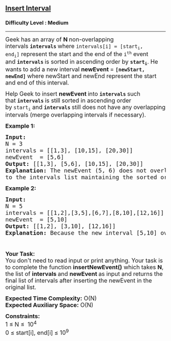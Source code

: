 <h2><a href="https://practice.geeksforgeeks.org/problems/insert-interval-1666733333/1?page=1&sortBy=accuracy">Insert Interval</a></h2><h3>Difficulty Level : Medium</h3><hr><div class="problems_problem_content__Xm_eO"><p><span style="font-size:18px">Geek has&nbsp;an array of <strong>N </strong>non-overlapping intervals&nbsp;<strong><code>intervals</code>&nbsp;</strong>where&nbsp;<code>intervals[i] = [start<sub>i</sub>, end<sub>i</sub>]</code>&nbsp;represent the start and the end of the&nbsp;<code>i<sup>th</sup></code>&nbsp;event and&nbsp;<strong><code>intervals</code>&nbsp;</strong>is sorted in ascending order by&nbsp;<strong><code>start<sub>i</sub></code></strong>. He wants to add a new interval <strong>newEvent </strong>=&nbsp;<strong><code>[newStart, newEnd]</code>&nbsp;</strong>where newStart and newEnd represent the start and end of this interval.</span></p>

<p><span style="font-size:18px">Help Geek to insert&nbsp;<strong>newEvent </strong>into&nbsp;<strong><code>intervals</code>&nbsp;</strong>such that&nbsp;<strong><code>intervals</code>&nbsp;</strong>is still sorted in ascending order by&nbsp;<code>start<sub>i</sub></code>&nbsp;and&nbsp;<strong><code>intervals</code>&nbsp;</strong>still does not have any overlapping intervals (merge overlapping intervals if necessary).</span></p>

<p><span style="font-size:18px"><strong>Example 1:</strong></span></p>

<pre><span style="font-size:18px"><strong>Input:
</strong>N = 3
intervals = [[1,3], [10,15], [20,30]]
newEvent  = [5,6]
<strong>Output: </strong>[[1,3], [5,6], [10,15], [20,30]]
<strong>Explanation: </strong>The newEvent (5, 6) does not overlap with any of the existing ranges, hence it is added </span>
<span style="font-size:18px">to the intervals list maintaining the sorted order of start times.</span>
</pre>

<p><span style="font-size:18px"><strong>Example 2:</strong></span></p>

<pre><span style="font-size:18px"><strong>Input:
</strong>N = 5
intervals = [[1,2],[3,5],[6,7],[8,10],[12,16]]
newEvent  = [5,10]
<strong>Output: </strong>[[1,2], [3,10], [12,16]]
<strong>Explanation: </strong>Because the new interval [5,10] overlaps with [3,5],[6,7],[8,10].</span></pre>

<p>&nbsp;</p>

<p><span style="font-size:18px"><strong>Your Task:</strong><br>
You don't need to read input or print anything. Your task is to complete the function <strong>insertNewEvent()</strong>&nbsp;which takes <strong>N</strong>, the list of <strong>intervals </strong>and <strong>newEvent </strong>as input and returns the final list of intervals after inserting the newEvent in the original list.</span></p>

<p><span style="font-size:18px"><strong>Expected Time Complexity:</strong>&nbsp;O(N)<br>
<strong>Expected Auxiliary Space:</strong>&nbsp;O(N)</span></p>

<p><span style="font-size:18px"><strong>Constraints:</strong><br>
1 ≤ N ≤&nbsp; 10<sup>4</sup><br>
0 ≤ start[i], end[i]&nbsp;≤ 10<sup>9</sup></span></p>
</div>